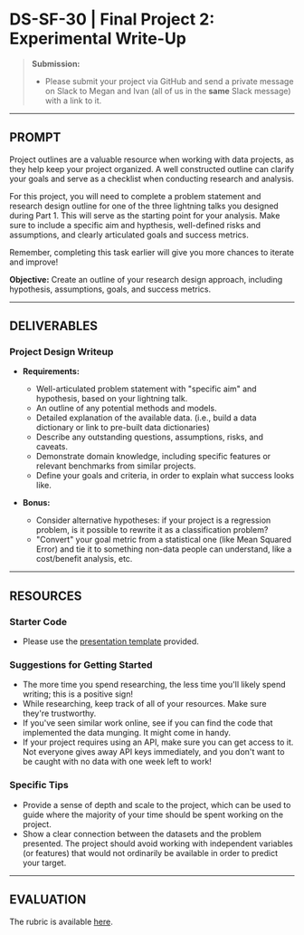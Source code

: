 # DS-SF-30 | Final Project 2: Experimental Write-Up

> **Submission:**
>
> - Please submit your project via GitHub and send a private message on Slack to Megan and Ivan (all of us in the **same** Slack message) with a link to it.

---

## PROMPT

Project outlines are a valuable resource when working with data projects, as they help keep your project organized.  A well constructed outline can clarify your goals and serve as a checklist when conducting research and analysis.

For this project, you will need to complete a problem statement and research design outline for one of the three lightning talks you designed during Part 1.  This will serve as the starting point for your analysis.  Make sure to include a specific aim and hypthesis, well-defined risks and assumptions, and clearly articulated goals and success metrics.

Remember, completing this task earlier will give you more chances to iterate and improve!

**Objective:** Create an outline of your research design approach, including hypothesis, assumptions, goals, and success metrics.

---

## DELIVERABLES

### Project Design Writeup

- **Requirements:**
  - Well-articulated problem statement with "specific aim" and hypothesis, based on your lightning talk.
  - An outline of any potential methods and models.
  - Detailed explanation of the available data.  (i.e., build a data dictionary or link to pre-built data dictionaries)
  - Describe any outstanding questions, assumptions, risks, and caveats.
  - Demonstrate domain knowledge, including specific features or relevant benchmarks from similar projects.
  - Define your goals and criteria, in order to explain what success looks like.

- **Bonus:**
  - Consider alternative hypotheses: if your project is a regression problem, is it possible to rewrite it as a classification problem?
  - "Convert" your goal metric from a statistical one (like Mean Squared Error) and tie it to something non-data people can understand, like a cost/benefit analysis, etc.

---

## RESOURCES

### Starter Code

- Please use the [presentation template](./template.md) provided.

### Suggestions for Getting Started

- The more time you spend researching, the less time you'll likely spend writing; this is a positive sign!
- While researching, keep track of all of your resources.  Make sure they're trustworthy.
- If you've seen similar work online, see if you can find the code that implemented the data munging.  It might come in handy.
- If your project requires using an API, make sure you can get access to it.  Not everyone gives away API keys immediately, and you don't want to be caught with no data with one week left to work!

### Specific Tips

- Provide a sense of depth and scale to the project, which can be used to guide where the majority of your time should be spent working on the project.
- Show a clear connection between the datasets and the problem presented.  The project should avoid working with independent variables (or features) that would not ordinarily be available in order to predict your target.

---

## EVALUATION

The rubric is available [here](https://docs.google.com/spreadsheets/d/1951W6xay6s2VaWXskqPClz799D3fsO_AHzXaNOHaE00/edit#gid=1004334840).
